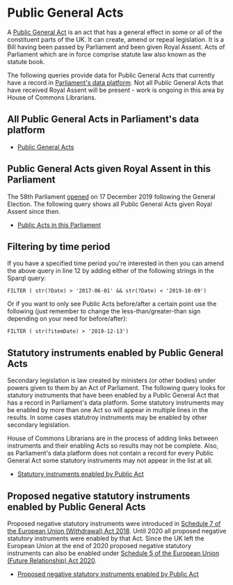 # Public General Acts

A [Public General Act](https://ukparliament.github.io/ontologies/legislation/legislation-ontology.html) is an act that has a general effect in some or all of the constituent parts of the UK. It can create, amend or repeal legislation. It is a Bill having been passed by Parliament and been given Royal Assent. Acts of Parliament which are in force comprise statute law also known as the statute book. 

The following queries provide data for Public General Acts that currently have a record in [Parliament's data platform](https://api.parliament.uk). Not all Public General Acts that have received Royal Assent will be present - work is ongoing in this area by House of Commons Librarians.

## All Public General Acts in Parliament's data platform

* [Public General Acts](https://api.parliament.uk/s/b63e538f)


## Public General Acts given Royal Assent in this Parliament

The 58th Parliament [opened](https://publications.parliament.uk/pa/cm5801/cmvote/191217v02.html) on 17 December 2019 following the General Election. The following query shows all Public General Acts given Royal Assent since then. 

* [Public Acts in this Parliament](https://api.parliament.uk/s/5953abf2) 


## Filtering by time period

If you have a specified time period you're interested in then you can amend the above query in line 12 by adding either of the following strings in the Sparql query:

    FILTER ( str(?Date) > '2017-06-01' && str(?Date) < '2019-10-09') 

Or if you want to only see Public Acts before/after a certain point use the following (just remember to change the less-than/greater-than sign depending on your need for before/after):

    FILTER ( str(?itemDate) > '2019-12-13')
	
## Statutory instruments enabled by Public General Acts  

Secondary legislation is law created by ministers (or other bodies) under powers given to them by an Act of Parliament. The following query looks for statutory instruments that have been enabled by a Public General Act that has a record in Parliament's data platform. Some statutory instruments may be enabled by more than one Act so will appear in multiple lines in the results. In some cases statutroy instruments may be enabled by other secondary legislation.

House of Commons Librarians are in the process of adding links between instruments and their enabling Acts so results may not be complete. Also, as Parliament's data platform does not contain a record for every Public General Act some statutory instruments may not appear in the list at all. 

* [Statutory instruments enabled by Public Act](https://api.parliament.uk/s/507c0eb2)

## Proposed negative statutory instruments enabled by Public General Acts

Proposed negative statutory instruments were introduced in [Schedule 7 of the European Union (Withdrawal) Act 2018](https://www.legislation.gov.uk/ukpga/2018/16/schedule/7/enacted). Until 2020 all proposed negative statutory instruments were enabled by that Act. Since the UK left the European Union at the end of 2020 proposed negative statutory instruments can also be enabled under [Schedule 5 of the European Union (Future Relationship) Act 2020](https://www.legislation.gov.uk/ukpga/2020/29/schedule/5).

* [Proposed negative statutory instruments enabled by Public Act](https://api.parliament.uk/s/500f823d) 